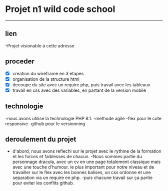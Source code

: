 # Projet n1 wild code school
---
## lien
-Projet visionable à cette adresse


## proceder
- [x] creation du wireframe en 3 etapes
- [x] organisation de la structure html
- [x] decoupe du site avec un require php, puis travail avec les tableaux
- [x] travail en css avec des variables, en partant de la version mobile
## technologie
-nous avons utilise la technologie PHP 8.1.
-methode agile
-flex pour le cote responsive
-github pour le versionning

## deroulement du projet
- d'abord, nous avons reflechi sur le projet avec le rythme de la formation et les forces et faiblesses de chacun.
-Nous sommes partie du personnage dracula, avec un cv en une page totalement classique mais avec une touche d'humour.
le plus important pour notre niveau et de travailler sur le flex avec les bonnes balises, un css ordonne et une separation via un require en php.
-puis chacune travail sur ça partie pour eviter les conflits github.


